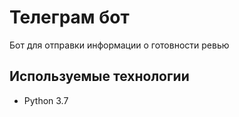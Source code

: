 # Телеграм бот
Бот для отправки информации о готовности ревью
## Используемые технологии
- Python 3.7
